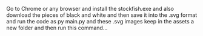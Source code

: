 Go to Chrome or any browser and install the stockfish.exe and also download the pieces of black and white and then save it into the .svg format and run the code as py main.py and these .svg images keep in the assets a new folder and then run this command...
